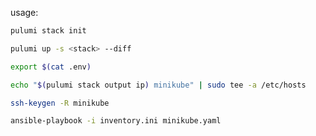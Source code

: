 usage:

```bash
pulumi stack init
```

```bash
pulumi up -s <stack> --diff
```

```bash
export $(cat .env)
```

```bash
echo "$(pulumi stack output ip) minikube" | sudo tee -a /etc/hosts
```

```bash
ssh-keygen -R minikube
```

```bash
ansible-playbook -i inventory.ini minikube.yaml
```
